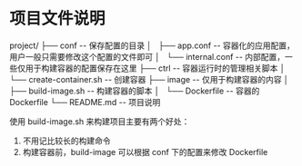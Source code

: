 # 项目文件说明
project/
├── conf -- 保存配置的目录
│   ├── app.conf -- 容器化的应用配置，用户一般只需要修改这个配置的文件即可
│   └── internal.conf -- 内部配置，一些仅用于构建容器的配置保存在这里
├── ctrl -- 容器运行时的管理相关脚本
│   └── create-container.sh -- 创建容器
├── image -- 仅用于构建容器的内容
│   ├── build-image.sh -- 构建容器的脚本
│   └── Dockerfile -- 容器的 Dockerfile
└── README.md -- 项目说明

使用 build-image.sh 来构建项目主要有两个好处：
1. 不用记比较长的构建命令
2. 构建容器前，build-image 可以根据 conf 下的配置来修改 Dockerfile

